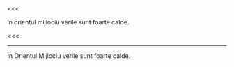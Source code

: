<<<

în orientul mijlociu verile sunt foarte calde.

<<<

---

>>>

În Orientul Mijlociu verile sunt foarte calde.

>>>
